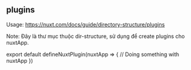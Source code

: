 ## plugins

Usage: https://nuxt.com/docs/guide/directory-structure/plugins

Note: Đây là thư mục thuộc dir-structure, sử dụng để create plugins cho nuxtApp.

export default defineNuxtPlugin(nuxtApp => {
  // Doing something with nuxtApp
})